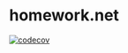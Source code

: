 # homework.net

[![codecov](https://codecov.io/gh/koganesar/homework.net/branch/2k-164/graph/badge.svg?token=W0TOLIRYLD)](https://codecov.io/gh/koganesar/homework.net)
